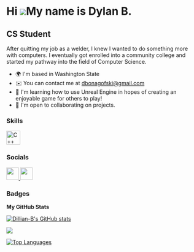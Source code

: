 Hi ![](https://user-images.githubusercontent.com/18350557/176309783-0785949b-9127-417c-8b55-ab5a4333674e.gif)My name is Dylan B.
================================================================================================================================

CS Student
----------

After quitting my job as a welder, I knew I wanted to do something more with computers. I eventually got enrolled into a community college and started my pathway into the field of Computer Science.

*   🌍  I'm based in Washington State
*   ✉️  You can contact me at [dbonagofski@gmail.com](mailto:dbonagofski@gmail.com)
*   🧠  I'm learning how to use Unreal Engine in hopes of creating an enjoyable game for others to play!
*   🤝  I'm open to collaborating on projects.

### Skills 
<p align="left">
<a href="https://docs.microsoft.com/en-us/cpp/?view=msvc-170" target="_blank" rel="noreferrer"><img src="https://raw.githubusercontent.com/danielcranney/readme-generator/main/public/icons/skills/cplusplus-colored.svg" width="36" height="36" alt="C++" /></a>
                    </p>
                    

### Socials
                  
<p align="left"> 
<a href="https://discord.com/users/dillian_b" target="_blank" rel="noreferrer"> <picture> <source media="(prefers-color-scheme: dark)" srcset="https://raw.githubusercontent.com/danielcranney/readme-generator/main/public/icons/socials/discord-dark.svg" /> <source media="(prefers-color-scheme: light)" srcset="https://raw.githubusercontent.com/danielcranney/readme-generator/main/public/icons/socials/discord.svg" /> <img src="https://raw.githubusercontent.com/danielcranney/readme-generator/main/public/icons/socials/discord.svg" width="32" height="32" /> </picture> </a> <a href="https://www.github.com/Dillian-B" target="_blank" rel="noreferrer"> <picture> <source media="(prefers-color-scheme: dark)" srcset="https://raw.githubusercontent.com/danielcranney/readme-generator/main/public/icons/socials/github-dark.svg" /> <source media="(prefers-color-scheme: light)" srcset="https://raw.githubusercontent.com/danielcranney/readme-generator/main/public/icons/socials/github.svg" /> <img src="https://raw.githubusercontent.com/danielcranney/readme-generator/main/public/icons/socials/github.svg" width="32" height="32" /> </picture> </a></p>

### Badges

<b>My GitHub Stats</b>

<a href="http://www.github.com/Dillian-B"><img src="https://github-readme-stats.vercel.app/api?username=Dillian-B&show_icons=true&hide=&count_private=true&title_color=14b8a6&text_color=ffffff&icon_color=14b8a6&bg_color=171717&hide_border=true&show_icons=true" alt="Dillian-B's GitHub stats" /></a>

<a href="http://www.github.com/Dillian-B"><img src="https://github-readme-streak-stats.herokuapp.com/?user=Dillian-B&stroke=ffffff&background=171717&ring=14b8a6&fire=14b8a6&currStreakNum=ffffff&currStreakLabel=14b8a6&sideNums=ffffff&sideLabels=ffffff&dates=ffffff&hide_border=true" /></a>

<a href="https://github.com/Dillian-B" align="left"><img src="https://github-readme-stats.vercel.app/api/top-langs/?username=Dillian-B&langs_count=10&title_color=14b8a6&text_color=ffffff&icon_color=14b8a6&bg_color=171717&hide_border=true&locale=en&custom_title=Top%20%Languages" alt="Top Languages" /></a>

